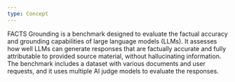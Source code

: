 ```yaml
---
type: Concept
---
```


FACTS Grounding is a benchmark designed to evaluate the factual accuracy and grounding capabilities of large language models (LLMs). It assesses how well LLMs can generate responses that are factually accurate and fully attributable to provided source material, without hallucinating information. The benchmark includes a dataset with various documents and user requests, and it uses multiple AI judge models to evaluate the responses.
